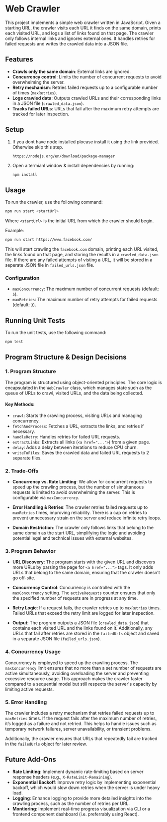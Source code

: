 
# Web Crawler

This project implements a simple web crawler written in JavaScript. Given a starting URL, the crawler visits each URL it finds on the same domain, prints each visited URL, and logs a list of links found on that page. The crawler only follows internal links and ignores external ones. It handles retries for failed requests and writes the crawled data into a JSON file.

## Features

- **Crawls only the same domain**: External links are ignored.
- **Concurrency control**: Limits the number of concurrent requests to avoid overwhelming the server.
- **Retry mechanism**: Retries failed requests up to a configurable number of times (`maxRetries`).
- **Logs crawled data**: Outputs crawled URLs and their corresponding links in a JSON file (`crawled_data.json`).
- **Tracks failed URLs**: URLs that fail after the maximum retry attempts are tracked for later inspection.

## Setup

1. If you dont have node installed ploease install it using the link provided. Otherwise skip this step.
   ```
   https://nodejs.org/en/download/package-manager
   ```


2. Open a termianl window & install dependencies by running:

   ```bash
   npm install
   ```

## Usage

To run the crawler, use the following command:

```bash
npm run start <startUrl>
```

Where `<startUrl>` is the initial URL from which the crawler should begin.

Example:

```bash
npm run start https://www.facebook.com/
```

This will start crawling the `facebook.com` domain, printing each URL visited, the links found on that page, and storing the results in a `crawled_data.json` file. If there are any failed attempts of visting a URL, it will be stored in a seperate JSON file in `failed_urls.json` file.

### Configuration

- `maxConcurrency`: The maximum number of concurrent requests (default: `5`).
- `maxRetries`: The maximum number of retry attempts for failed requests (default: `3`).

## Running Unit Tests

To run the unit tests, use the following command:
```bash
npm test
```

## Program Structure & Design Decisions

### 1. **Program Structure**

The program is structured using object-oriented principles. The core logic is encapsulated in the `WebCrawler` class, which manages state such as the queue of URLs to crawl, visited URLs, and the data being collected.

#### Key Methods:
- `crawl`: Starts the crawling process, visiting URLs and managing concurrency.
- `fetchAndProcess`: Fetches a URL, extracts the links, and retries if necessary.
- `handleRetry`: Handles retries for failed URL requests.
- `extractLinks`: Extracts all links (`<a href="...">`) from a given page.
- `delay`: Adds a delay between iterations to reduce CPU churn.
- `writeToFiles`: Saves the crawled data and failed URL requests to 2 separate files.

### 2. **Trade-Offs**

- **Concurrency vs. Rate Limiting**: We allow for concurrent requests to speed up the crawling process, but the number of simultaneous requests is limited to avoid overwhelming the server. This is configurable via `maxConcurrency`.
  
- **Error Handling & Retries**: The crawler retries failed requests up to `maxRetries` times, improving reliability. There is a cap on retries to prevent unnecessary strain on the server and reduce infinite retry loops.

- **Domain Restriction**: The crawler only follows links that belong to the same domain as the start URL, simplifying the logic and avoiding potential legal and technical issues with external websites.

### 3. **Program Behavior**

- **URL Discovery**: The program starts with the given URL and discovers more URLs by parsing the page for `<a href="...">` tags. It only adds URLs that belong to the same domain, ensuring that the crawler doesn't go off-site.
  
- **Concurrency Control**: Concurrency is controlled with the `maxConcurrency` setting. The `activeRequests` counter ensures that only the specified number of requests are in progress at any time.

- **Retry Logic**: If a request fails, the crawler retries up to `maxRetries` times. Failed URLs that exceed the retry limit are logged for later inspection.

- **Output**: The program outputs a JSON file (`crawled_data.json`) that contains each visited URL and the links found on it. Additionally, any URLs that fail after retries are stored in the `failedUrls` object and saved in a separate JSON file (`failed_urls.json`).

### 4. **Concurrency Usage**

Concurrency is employed to speed up the crawling process. The `maxConcurrency` limit ensures that no more than a set number of requests are active simultaneously, avoiding overloading the server and preventing excessive resource usage. This approach makes the crawler faster compared to a sequential model but still respects the server's capacity by limiting active requests.

### 5. **Error Handling**

The crawler includes a retry mechanism that retries failed requests up to `maxRetries` times. If the request fails after the maximum number of retries, it’s logged as a failure and not retried. This helps to handle issues such as temporary network failures, server unavailability, or transient problems.

Additionally, the crawler ensures that URLs that repeatedly fail are tracked in the `failedUrls` object for later review.

## Future Add-Ons

- **Rate Limiting**: Implement dynamic rate-limiting based on server response headers (e.g., `X-RateLimit-Remaining`).
- **Exponential Backoff**: Improve retry logic by implementing exponential backoff, which would slow down retries when the server is under heavy load.
- **Logging**: Enhance logging to provide more detailed insights into the crawling process, such as the number of retries per URL.
- **Montioring**: Implement real-time progress visualization via CLI or a frontend component dashboard (i.e. preferrably using React).

